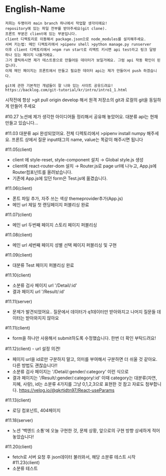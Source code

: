 # English-Name

    저희는 두명이라 main branch 하나에서 작업할 생각이에요!
    repository에 있는 파일 전부를 받아주세요(git clone).
    프론트 부분은 client에 있는 부분입니다.
    client 디렉토리로 이동해서 package.json으로 node_modules를 설치해주세요.
    서버 키는법: 메인 디렉토리에서 >pipenv shell >python manage.py runserver
    이후 client 디렉토리에서 >npm run start로 리액트 키시면 api test라고 링크 달랑 하나 있는 페이지 나올거에요.
    그거 클릭하시면 제가 테스트용으로 만들어둔 데이터가 보일거에요. 그럼 api 작동 확인이 된겁니다.
    이제 메인 페이지는 프론트에서 만들고 필요한 데이터 api는 제가 만들어서 push 하겠습니다.

    git에 관한 기본적인 개념들이 잘 나와 있는 사이트 공유드려요!
    https://backlog.com/git-tutorial/kr/intro/intro1_1.html

시작전에 항상 >git pull origin develop 해서 원격 저장소의 git과 로컬의 git을 동일하게 만들어 주세요

#10.27 노션에 제가 생각한 아이디어들 정리해서 공유해 놓았어요. 대분류 api는 현재 만들고 있습니다...

#11.03 대분류 api 완성되었어요. 전체 디렉토리에서 >pipenv install numpy 해주세요. 프론트 상에서 질문 input태그의 name, value는 똑같이 해주시면 됩니다

#11.05(client)

- client 에 style-reset, style-component 설치 → Global style.js 생성
- client에 react-router-dom 설치 → Router.js로 page url에 나누고, App.js에 Router컴포넌트를 올려놨습니다.
- 기존에 App.js에 있던 form은 Test.js에 옮겼습니다.

#11.06(client)

- 폰트 파일 추가, 자주 쓰는 색상 themeprovider추가(App.js)
- 메인 url 제일 첫 랜딩페이지 퍼블리싱 완료

#11.07(client)

- 메인 url 두번째 페이지 스토리 페이지 퍼블리싱

#11.08(client)

- 메인 url 세번째 페이지 성별 선택 페이지 퍼블리싱 및 구현

#11.09(client)

- 대분류 Test 페이지 퍼블리싱 완료

#11.10(client)

- 소분류 검사 페이지 url '/Detail/:id'
- 결과 페이지 url '/Result/:id'

#11.11(server)

- 문제가 발견되었어요.. 질문에서 데이터가 q1데이터만 받아와지고 나머지 질문들 데이터는 받아와지지 않아요

#11.11(client)

- form을 하나만 사용해서 submit하도록 수정했습니다. 한번 더 확인 부탁드려요!

#11.12(client) - url 설정 의견!

- 페이지 url을 id로만 구분하지 말고, 의미를 부여해서 구분하면 더 쉬울 것 같아요. 다른 방법도 괜찮습니다!!
- 소분류 검사 페이지는 '/Detail/:gender/:category' 이런 식으로
- 결과 페이지는 '/Result/:gender/:category/:id' 이때 category는 대분류(자연, 지혜, 사랑), id는 소분류 4가지를 그냥 0,1,2,3으로 표현한 것
  참고 자료도 첨부합니다. https://velog.io/@qkrtjdtn97/React-useParams

#11.13(client)

- 로딩 컴포넌트, 404페이지

#11.18(server)

- 노션 '백엔드 소통'에 오늘 구현한 것, 문제 상황, 앞으로의 구현 방향 상세하게 적어놓았습니다!

#11.20(client)
- fetch로 서버 요청 후 json데이터 불러와서, 해당 소분류 테스트 시작 
#11.23(client)
- 소분류 테스트 

